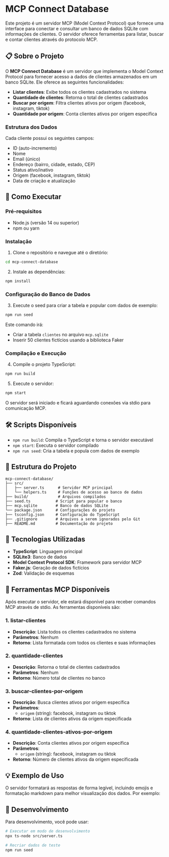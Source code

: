 # MCP Connect Database

Este projeto é um servidor MCP (Model Context Protocol) que fornece uma interface para conectar e consultar um banco de dados SQLite com informações de clientes. O servidor oferece ferramentas para listar, buscar e contar clientes através do protocolo MCP.

## 📋 Sobre o Projeto

O **MCP Connect Database** é um servidor que implementa o Model Context Protocol para fornecer acesso a dados de clientes armazenados em um banco SQLite. Ele oferece as seguintes funcionalidades:

- **Listar clientes**: Exibe todos os clientes cadastrados no sistema
- **Quantidade de clientes**: Retorna o total de clientes cadastrados
- **Buscar por origem**: Filtra clientes ativos por origem (facebook, instagram, tiktok)
- **Quantidade por origem**: Conta clientes ativos por origem específica

### Estrutura dos Dados

Cada cliente possui os seguintes campos:
- ID (auto-incremento)
- Nome
- Email (único)
- Endereço (bairro, cidade, estado, CEP)
- Status ativo/inativo
- Origem (facebook, instagram, tiktok)
- Data de criação e atualização

## 🚀 Como Executar

### Pré-requisitos

- Node.js (versão 14 ou superior)
- npm ou yarn

### Instalação

1. Clone o repositório e navegue até o diretório:
```bash
cd mcp-connect-database
```

2. Instale as dependências:
```bash
npm install
```

### Configuração do Banco de Dados

3. Execute o seed para criar a tabela e popular com dados de exemplo:
```bash
npm run seed
```

Este comando irá:
- Criar a tabela `clientes` no arquivo `mcp.sqlite`
- Inserir 50 clientes fictícios usando a biblioteca Faker

### Compilação e Execução

4. Compile o projeto TypeScript:
```bash
npm run build
```

5. Execute o servidor:
```bash
npm start
```

O servidor será iniciado e ficará aguardando conexões via stdio para comunicação MCP.

## 🛠️ Scripts Disponíveis

- `npm run build`: Compila o TypeScript e torna o servidor executável
- `npm start`: Executa o servidor compilado
- `npm run seed`: Cria a tabela e popula com dados de exemplo

## 📁 Estrutura do Projeto

```
mcp-connect-database/
├── src/
│   ├── server.ts      # Servidor MCP principal
│   └── helpers.ts     # Funções de acesso ao banco de dados
├── build/             # Arquivos compilados
├── seed.ts           # Script para popular o banco
├── mcp.sqlite        # Banco de dados SQLite
└── package.json      # Configurações do projeto
├── tsconfig.json     # Configuração do TypeScript
├── .gitignore        # Arquivos a serem ignorados pelo Git
├── README.md         # Documentação do projeto
```


## 🔧 Tecnologias Utilizadas

- **TypeScript**: Linguagem principal
- **SQLite3**: Banco de dados
- **Model Context Protocol SDK**: Framework para servidor MCP
- **Faker.js**: Geração de dados fictícios
- **Zod**: Validação de esquemas

## 📖 Ferramentas MCP Disponíveis

Após executar o servidor, ele estará disponível para receber comandos MCP através de stdio. As ferramentas disponíveis são:

### 1. listar-clientes
- **Descrição**: Lista todos os clientes cadastrados no sistema
- **Parâmetros**: Nenhum
- **Retorno**: Lista formatada com todos os clientes e suas informações

### 2. quantidade-clientes
- **Descrição**: Retorna o total de clientes cadastrados
- **Parâmetros**: Nenhum
- **Retorno**: Número total de clientes no banco

### 3. buscar-clientes-por-origem
- **Descrição**: Busca clientes ativos por origem específica
- **Parâmetros**: 
  - `origem` (string): facebook, instagram ou tiktok
- **Retorno**: Lista de clientes ativos da origem especificada

### 4. quantidade-clientes-ativos-por-origem
- **Descrição**: Conta clientes ativos por origem específica
- **Parâmetros**: 
  - `origem` (string): facebook, instagram ou tiktok
- **Retorno**: Número de clientes ativos da origem especificada

## 💡 Exemplo de Uso

O servidor formatará as respostas de forma legível, incluindo emojis e formatação markdown para melhor visualização dos dados. Por exemplo:


## 🔄 Desenvolvimento

Para desenvolvimento, você pode usar:

```bash
# Executar em modo de desenvolvimento
npx ts-node src/server.ts

# Recriar dados de teste
npm run seed
```